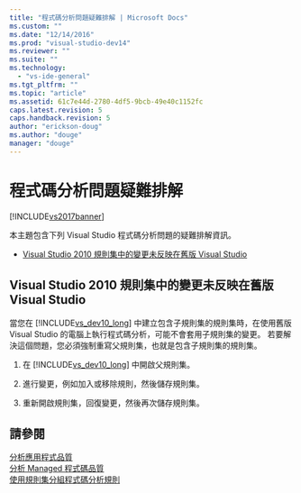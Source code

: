 ```yaml
---
title: "程式碼分析問題疑難排解 | Microsoft Docs"
ms.custom: ""
ms.date: "12/14/2016"
ms.prod: "visual-studio-dev14"
ms.reviewer: ""
ms.suite: ""
ms.technology: 
  - "vs-ide-general"
ms.tgt_pltfrm: ""
ms.topic: "article"
ms.assetid: 61c7e44d-2780-4df5-9bcb-49e40c1152fc
caps.latest.revision: 5
caps.handback.revision: 5
author: "erickson-doug"
ms.author: "douge"
manager: "douge"
---
```

# 程式碼分析問題疑難排解
[!INCLUDE[vs2017banner](../code-quality/includes/vs2017banner.md)]

本主題包含下列 Visual Studio 程式碼分析問題的疑難排解資訊。  
  
-   [Visual Studio 2010 規則集中的變更未反映在舊版 Visual Studio](#ChildRuleSetChangesInPreviousVersions)  
  
##  <a name="ChildRuleSetChangesInPreviousVersions"></a> Visual Studio 2010 規則集中的變更未反映在舊版 Visual Studio  
 當您在 [!INCLUDE[vs_dev10_long](../code-quality/includes/vs_dev10_long_md.md)] 中建立包含子規則集的規則集時，在使用舊版 Visual Studio 的電腦上執行程式碼分析，可能不會套用子規則集的變更。  若要解決這個問題，您必須強制重寫父規則集，也就是包含子規則集的規則集。  
  
1.  在 [!INCLUDE[vs_dev10_long](../code-quality/includes/vs_dev10_long_md.md)] 中開啟父規則集。  
  
2.  進行變更，例如加入或移除規則，然後儲存規則集。  
  
3.  重新開啟規則集，回復變更，然後再次儲存規則集。  
  
## 請參閱  
 [分析應用程式品質](../code-quality/analyzing-application-quality-by-using-code-analysis-tools.md)   
 [分析 Managed 程式碼品質](../code-quality/analyzing-managed-code-quality-by-using-code-analysis.md)   
 [使用規則集分組程式碼分析規則](../code-quality/using-rule-sets-to-group-code-analysis-rules.md)